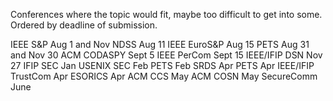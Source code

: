 Conferences where the topic would fit, maybe too difficult to get into some.  
Ordered by deadline of submission.

IEEE S&P            Aug 1 and Nov
NDSS                Aug 11
IEEE EuroS&P        Aug 15
PETS                Aug 31 and Nov 30
ACM CODASPY         Sept 5
IEEE PerCom         Sept 15
IEEE/IFIP DSN       Nov 27
IFIP SEC            Jan
USENIX SEC          Feb
PETS                Feb
SRDS                Apr
PETS                Apr
IEEE/IFIP TrustCom  Apr
ESORICS             Apr
ACM CCS             May
ACM COSN            May
SecureComm          June

